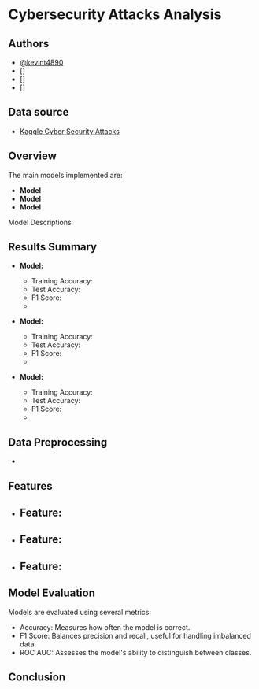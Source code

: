 # Cybersecurity Attacks Analysis

## Authors

- [@kevint4890](https://www.github.com/kevint4890)
- []
- []
- []

## Data source

- [Kaggle Cyber Security Attacks](https://www.kaggle.com/datasets/teamincribo/cyber-security-attacks/data)

## Overview


The main models implemented are:
- **Model**
- **Model**
- **Model**

Model Descriptions

## Results Summary
- **Model:**
  - Training Accuracy: 
  - Test Accuracy: 
  - F1 Score: 
  - 

- **Model:**
  - Training Accuracy: 
  - Test Accuracy: 
  - F1 Score: 
  - 

- **Model:**
  - Training Accuracy: 
  - Test Accuracy:
  - F1 Score: 
  - 

## Data Preprocessing
- 

## Features
- **Feature:**
  - 
- **Feature:**
  - 
- **Feature:**
  - 

## Model Evaluation
Models are evaluated using several metrics:
- Accuracy: Measures how often the model is correct.
- F1 Score: Balances precision and recall, useful for handling imbalanced data.
- ROC AUC: Assesses the model's ability to distinguish between classes.

## Conclusion

